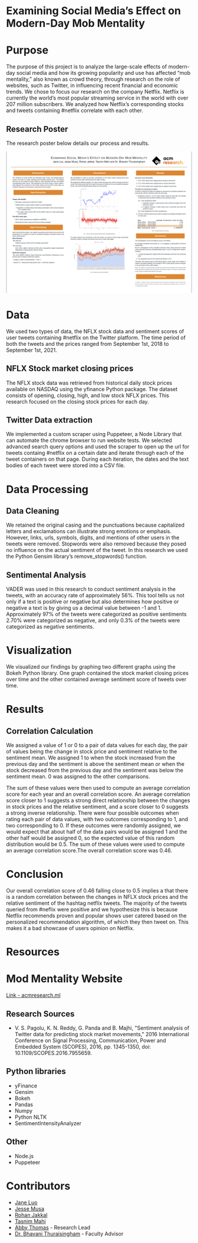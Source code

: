 # Examining Social Media’s Effect on Modern-Day Mob Mentality
# Purpose
The purpose of this project is to analyze the large-scale effects of modern-day social media and how its growing popularity and use has affected “mob mentality,” also known as crowd theory, through research on the role of websites, such as Twitter, in influencing recent financial and economic trends.
We chose to focus our research on the company Netflix. Netflix is currently the world’s most popular streaming service in the world with over 207 million subscribers. We analyzed how Netflix’s corresponding stocks and tweets containing #netflix correlate with each other.

## Research Poster
The research poster below details our process and results.

![Research_Poster.jpg](./Research_Poster.jpg)

# Data
We used two types of data, the NFLX stock data and sentiment scores of user tweets containing #netflix on the Twitter platform. The time period of both the tweets and the prices ranged from September 1st, 2018 to September 1st, 2021.

## NFLX Stock market closing prices
The NFLX stock data was retrieved from historical daily stock prices available on NASDAQ using the yfinance Python package. The dataset consists of opening, closing, high, and low stock NFLX prices. This research focused on the closing stock prices for each day.

## Twitter Data extraction
We implemented a custom scraper using Puppeteer, a Node Library that can automate the chrome browser to run website tests. We selected advanced search query options and used the scraper to open up the url for tweets containg #netflix on a certain date and iterate through each of the tweet containers on that page. During each iteration, the dates and the text bodies of each tweet were stored into a CSV file.

# Data Processing
## Data Cleaning
We retained the original casing and the punctuations because capitalized letters and exclamations can illustrate strong emotions or emphasis. However, links, urls, symbols, digits, and mentions of other users in the tweets were removed. Stopwords were also removed because they posed no influence on the actual sentiment of the tweet. In this research we used the Python Gensim library’s remove_stopwords() function. 

## Sentimental Analysis
VADER was used in this research to conduct sentiment analysis in the tweets, with an accuracy rate of approximately 56%. This tool tells us not only if a text is positive or negative but also determines how positive or negative a text is by giving us a decimal value between -1 and 1. Approximately 97% of the tweets were categorized as positive sentiments  2.70% were categorized as negative, and only 0.3% of the tweets were categorized as negative sentiments. 

# Visualization
We visualized our findings by graphing two different graphs using the Bokeh Python library. One graph contained the stock market closing prices over time and the other contained average sentiment score of tweets over time. 

# Results
## Correlation Calculation

We assigned a value of 1 or 0 to a pair of data values for each day, the pair of values being the change in stock price and sentiment relative to the sentiment mean. We assigned 1 to when the stock increased from the previous day and the sentiment is above the sentiment mean or when the stock decreased from the previous day and the sentiment was below the sentiment mean. 0 was assigned to the other comparisons. 

The sum of these values were then used to compute an average correlation score for each year and an overall correlation score. An average correlation score closer to 1 suggests a strong direct relationship between the changes in stock prices and the relative sentiment, and a score closer to 0 suggests a strong inverse relationship. There were four possible outcomes when rating each pair of data values, with two outcomes corresponding to 1, and two corresponding to 0. If these outcomes were randomly assigned, we would expect that about half of the data pairs would be assigned 1 and the other half would be assigned 0, so the expected value of this random distribution would be 0.5. 
The sum of these values were used to compute an average correlation score.The overall correlation score was 0.46.

# Conclusion
Our overall correlation score of 0.46 falling close to 0.5 implies a that there is a random correlation between the changes in NFLX stock prices and the relative sentiment of the hashtag netflix tweets. The majority of the tweets queried from #neflix were positive and we hypothesize this is because Netflix recommends proven and popular shows user catered based on the personalized recommendation algorithm, of which they then tweet on. This makes it a bad showcase of users opinion on Netflix.

# Resources
# Mod Mentality Website
[Link - acmresearch.ml](https://acmresearch.ml/)

## Research Sources
- V. S. Pagolu, K. N. Reddy, G. Panda and B. Majhi, "Sentiment analysis of Twitter data for predicting stock market movements," 2016 International Conference on Signal Processing, Communication, Power and Embedded System (SCOPES), 2016, pp. 1345-1350, doi: 10.1109/SCOPES.2016.7955659.

## Python libraries
- yFinance
- Gensim
- Bokeh
- Pandas
- Numpy
- Python NLTK
- SentimentIntensityAnalyzer

## Other
- Node.js
- Puppeteer

# Contributors
- [Jane Luo](https://github.com/jane-luo)
- [Jesse Musa](https://github.com/jesse51002)
- [Rohan Jakkal](https://github.com/SharpPig)
- [Tasnim Mahi](https://github.com/mahimahithefish)
- [Abby Thomas](https://github.com/thomasabigail) - Research Lead
- [Dr. Bhavani Thuraisingham](https://personal.utdallas.edu/~bhavani.thuraisingham/) - Faculty Advisor
